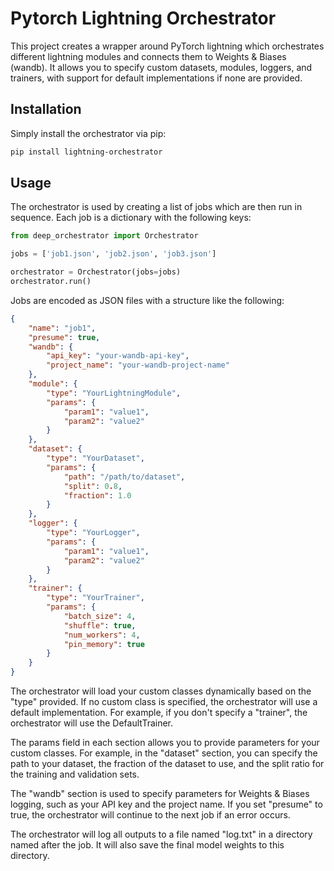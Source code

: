 # Pytorch Lightning Orchestrator

This project creates a wrapper around PyTorch lightning which orchestrates different lightning modules and connects them to Weights & Biases (wandb). It allows you to specify custom datasets, modules, loggers, and trainers, with support for default implementations if none are provided.

## Installation

Simply install the orchestrator via pip:

```bash
pip install lightning-orchestrator
```

## Usage

The orchestrator is used by creating a list of jobs which are then run in sequence. Each job is a dictionary with the following keys:

```python
from deep_orchestrator import Orchestrator

jobs = ['job1.json', 'job2.json', 'job3.json']

orchestrator = Orchestrator(jobs=jobs)
orchestrator.run()
```

Jobs are encoded as JSON files with a structure like the following:

```json 
{
    "name": "job1",
    "presume": true,
    "wandb": {
        "api_key": "your-wandb-api-key",
        "project_name": "your-wandb-project-name"
    },
    "module": {
        "type": "YourLightningModule",
        "params": {
            "param1": "value1",
            "param2": "value2"
        }
    },
    "dataset": {
        "type": "YourDataset",
        "params": {
            "path": "/path/to/dataset",
            "split": 0.8,
            "fraction": 1.0
        }
    },
    "logger": {
        "type": "YourLogger",
        "params": {
            "param1": "value1",
            "param2": "value2"
        }
    },
    "trainer": {
        "type": "YourTrainer",
        "params": {
            "batch_size": 4,
            "shuffle": true,
            "num_workers": 4,
            "pin_memory": true
        }
    }
}
```

The orchestrator will load your custom classes dynamically based on the "type" provided. If no custom class is specified, the orchestrator will use a default implementation. For example, if you don't specify a "trainer", the orchestrator will use the DefaultTrainer.

The params field in each section allows you to provide parameters for your custom classes. For example, in the "dataset" section, you can specify the path to your dataset, the fraction of the dataset to use, and the split ratio for the training and validation sets.

The "wandb" section is used to specify parameters for Weights & Biases logging, such as your API key and the project name. If you set "presume" to true, the orchestrator will continue to the next job if an error occurs.

The orchestrator will log all outputs to a file named "log.txt" in a directory named after the job. It will also save the final model weights to this directory.
